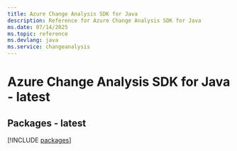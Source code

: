 ```yaml
---
title: Azure Change Analysis SDK for Java
description: Reference for Azure Change Analysis SDK for Java
ms.date: 07/14/2025
ms.topic: reference
ms.devlang: java
ms.service: changeanalysis
---
```

# Azure Change Analysis SDK for Java - latest
## Packages - latest
[!INCLUDE [packages](change-analysis-index.md)]